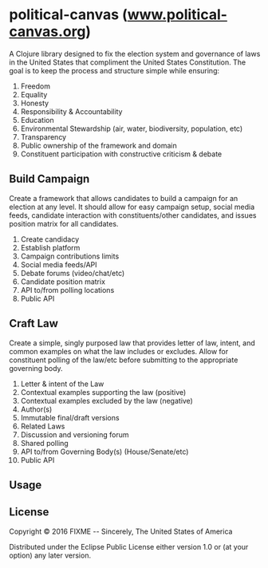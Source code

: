 # political-canvas (www.political-canvas.org)

A Clojure library designed to fix the election system and governance of laws
in the United States that compliment the United States Constitution. 
The goal is to keep the process and structure simple while ensuring:

 1. Freedom
 2. Equality
 3. Honesty
 4. Responsibility & Accountability
 5. Education
 6. Environmental Stewardship (air, water, biodiversity, population, etc)
 7. Transparency
 8. Public ownership of the framework and domain
 9. Constituent participation with constructive criticism & debate

## Build Campaign
 Create a framework that allows candidates to build a campaign for an election at
 any level. It should allow for easy campaign setup, social media feeds, candidate
 interaction with constituents/other candidates, and issues position matrix for all
 candidates.
 
 1. Create candidacy
 2. Establish platform
 3. Campaign contributions limits 
 4. Social media feeds/API
 5. Debate forums (video/chat/etc)
 6. Candidate position matrix
 7. API to/from polling locations
 8. Public API
 
## Craft Law
 Create a simple, singly purposed law that provides letter of law, intent, and common
 examples on what the law includes or excludes. Allow for constituent polling of the
 law/etc before submitting to the appropriate governing body. 
 
 1. Letter & intent of the Law
 2. Contextual examples supporting the law (positive)
 3. Contextual examples excluded by the law (negative)
 4. Author(s) 
 5. Immutable final/draft versions
 6. Related Laws
 7. Discussion and versioning forum
 8. Shared polling
 9. API to/from Governing Body(s) (House/Senate/etc) 
 10. Public API

## Usage


## License

Copyright © 2016 FIXME -- Sincerely, The United States of America

Distributed under the Eclipse Public License either version 1.0 or (at
your option) any later version.
